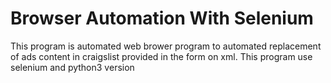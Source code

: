 # Browser Automation With Selenium
This program is automated web brower program to automated replacement of ads content in craigslist provided in the form on xml. This program use selenium and python3 version
